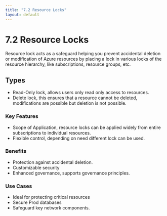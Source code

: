 ```yaml
---
title: "7.2 Resource Locks"
layout: default
---
```


# 7.2 Resource Locks

Resource lock acts as a safeguard helping you prevent accidental deletion or modification of Azure resources by placing a lock in various locks of the resource hierarchy, like subscriptions, resource groups, etc.

## Types

- Read-Only lock, allows users only read only access to resources.
- Delete lock, this ensures that a resource cannot be deleted, modifications are possible but deletion is not possible.

### Key Features

- Scope of Application, resource locks can be applied widely from entire subscriptions to individual resources.
- Flexible control, depending on need different lock can be used.

### Benefits

- Protection against accidental deletion.
- Customizable security
- Enhanced governance, supports governance principles.

### Use Cases

- Ideal for protecting critical resources
- Secure Prod databases
- Safeguard key network components.